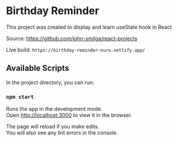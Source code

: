 # Birthday Reminder

This project was created to display and learn useState hook in React

Source: https://github.com/john-smilga/react-projects

Live build: `https://birthday-reminder-nuru.netlify.app/`

## Available Scripts

In the project directory, you can run:

### `npm start`

Runs the app in the development mode.\
Open [http://localhost:3000](http://localhost:3000) to view it in the browser.

The page will reload if you make edits.\
You will also see any lint errors in the console.
